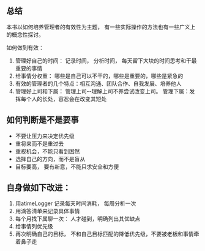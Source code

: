 ## 总结

本书以如何培养管理者的有效性为主题， 有一些实际操作的方法也有一些广义上的概念性探讨。

如何做到有效：

1. 管理好自己的时间： 记录时间， 分析时间， 每天留下大块的时间思考和干最重要的事情
2. 给事情分权重： 哪些是自己可以不干的，哪些是重要的，哪些是紧急的
3. 有效的管理者的几个特点：相互沟通、团队合作、自我发展、培养他人
4. 管理好上司和下属： 管理上司--理解上司不养尝试改变上司。 管理下属：发挥每个人的长处，容忍会在改变其短处


## 如何判断是不是要事
- 不要让压力来决定优先级
- 重将来而不是重过去
- 重视机会，不能只看到困然
- 选择自己的方向，而不是盲从
- 目标要高， 要有新意，不能只求安全和方便

## 自身做如下改进：
1. 用atimeLogger 记录每天时间消耗， 每周分析一次
2. 用滴答清单来记录具体事情
3. 每个月找下属聊一次： 人才碰到，明确列出其优缺点
4. 给事情列优先级
5. 再次明确自己的目标， 不和自己目标匹配的降低优先级，不要被老板和事情牵着鼻子走
